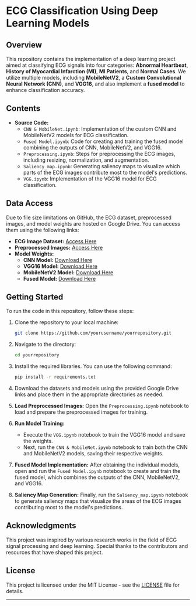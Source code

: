 
# ECG Classification Using Deep Learning Models

## Overview

This repository contains the implementation of a deep learning project aimed at classifying ECG signals into four categories: **Abnormal Heartbeat**, **History of Myocardial Infarction (MI)**, **MI Patients**, and **Normal Cases**. We utilize multiple models, including **MobileNetV2**, a **Custom Convolutional Neural Network (CNN)**, and **VGG16**, and also implement a **fused model** to enhance classification accuracy. 

## Contents

- **Source Code:**
  - `CNN & MobileNet.ipynb`: Implementation of the custom CNN and MobileNetV2 models for ECG classification.
  - `Fused Model.ipynb`: Code for creating and training the fused model combining the outputs of CNN, MobileNetV2, and VGG16.
  - `Preprocessing.ipynb`: Steps for preprocessing the ECG images, including resizing, normalization, and augmentation.
  - `Saliency_map.ipynb`: Generating saliency maps to visualize which parts of the ECG images contribute most to the model's predictions.
  - `VGG.ipynb`: Implementation of the VGG16 model for ECG classification.

## Data Access

Due to file size limitations on GitHub, the ECG dataset, preprocessed images, and model weights are hosted on Google Drive. You can access them using the following links:

- **ECG Image Dataset:** [Access Here](https://drive.google.com/drive/folders/1EpqWLLR2a-R-iZg1qlGfe5SzV2fAjC1R?usp=drive_link)
- **Preprocessed Images:** [Access Here](https://drive.google.com/drive/folders/1odqh54B3BjiF0ZncOmSPaw5ErQyjXnh1?usp=drive_link)
- **Model Weights:**
  - **CNN Model:** [Download Here](https://drive.google.com/file/d/1BWe5mrjOYL3T-nDvKPBQam-jYvpFOgyI/view?usp=drive_link)
  - **VGG16 Model:** [Download Here](https://drive.google.com/file/d/1NVVONRuhT-AjP2aSEpNxGTNXo2kyfMU3/view?usp=drive_link)
  - **MobileNetV2 Model:** [Download Here](https://drive.google.com/file/d/1m4mSlghEaA9AyTviiRHRmlZW4Zk2Iy5k/view?usp=drive_link)
  - **Fused Model:** [Download Here](https://drive.google.com/file/d/1fc3oaXM-Lfcy0N54t2FudGFz6uDIyF1z/view?usp=drive_link)

## Getting Started

To run the code in this repository, follow these steps:

1. Clone the repository to your local machine:
   ```bash
   git clone https://github.com/yourusername/yourrepository.git
   ```

2. Navigate to the directory:
   ```bash
   cd yourrepository
   ```

3. Install the required libraries. You can use the following command:
   ```bash
   pip install -r requirements.txt
   ```

4. Download the datasets and models using the provided Google Drive links and place them in the appropriate directories as needed.

5. **Load Preprocessed Images:**
   Open the `Preprocessing.ipynb` notebook to load and prepare the preprocessed images for training.

6. **Run Model Training:**
   - Execute the `VGG.ipynb` notebook to train the VGG16 model and save the weights.
   - Next, run the `CNN & MobileNet.ipynb` notebook to train both the CNN and MobileNetV2 models, saving their respective weights.

7. **Fused Model Implementation:**
   After obtaining the individual models, open and run the `Fused Model.ipynb` notebook to create and train the fused model, which combines the outputs of the CNN, MobileNetV2, and VGG16.

8. **Saliency Map Generation:**
   Finally, run the `Saliency_map.ipynb` notebook to generate saliency maps that visualize the areas of the ECG images contributing most to the model's predictions.

## Acknowledgments

This project was inspired by various research works in the field of ECG signal processing and deep learning. Special thanks to the contributors and resources that have shaped this project.

## License

This project is licensed under the MIT License - see the [LICENSE](LICENSE) file for details.

---
